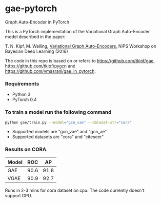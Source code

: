 # gae-pytorch
Graph Auto-Encoder in PyTorch

This is a PyTorch implementation of the Variational Graph Auto-Encoder model described in the paper:
 
T. N. Kipf, M. Welling, [Variational Graph Auto-Encoders](https://arxiv.org/abs/1611.07308), NIPS Workshop on Bayesian Deep Learning (2016)

The code in this repo is based on or refers to https://github.com/tkipf/gae, https://github.com/tkipf/pygcn and https://github.com/vmasrani/gae_in_pytorch.

### Requirements
- Python 3
- PyTorch 0.4 

### To train a model run the following command
```bash
python gae/train.py --model="gcn_vae" --dataset-str="cora"
```
- Supported models are "gcn_vae" and "gcn_ae"
- Supported datasets are "cora" and "citeseer"

### Results on CORA
Model | ROC | AP
---|---|---
GAE | 90.6 | 91.8
VGAE | 90.9 | 92.7

Runs in 2-3 mins for cora dataset on cpu. The code currently doesn't support GPU.
